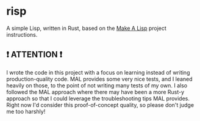 risp
====

A simple Lisp, written in Rust, based on the [Make A Lisp] project
instructions.

[Make A Lisp]: https://github.com/kanaka/mal

## ❗ ATTENTION ❗

I wrote the code in this project with a focus on learning instead of writing
production-quality code. MAL provides some very nice tests, and I leaned heavily
on those, to the point of not writing many tests of my own. I also followed the
MAL approach where there may have been a more Rust-y approach so that I could
leverage the troubleshooting tips MAL provides. Right now I'd consider this
proof-of-concept quality, so please don't judge me too harshly!
